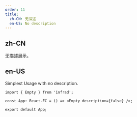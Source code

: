 ```yaml
---
order: 11
title:
  zh-CN: 无描述
  en-US: No description
---
```


## zh-CN

无描述展示。

## en-US

Simplest Usage with no description.

```tsx
import { Empty } from 'infrad';

const App: React.FC = () => <Empty description={false} />;

export default App;
```
